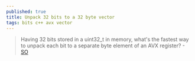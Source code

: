 ```yaml
---
published: true
title: Unpack 32 bits to a 32 byte vector
tags: bits c++ avx vector
---
```

> Having 32 bits stored in a uint32_t in memory, what's the fastest way to unpack each bit to a separate byte element of an AVX register? - [SO](https://stackoverflow.com/questions/24225786/fastest-way-to-unpack-32-bits-to-a-32-byte-simd-vector?noredirect=1&lq=1)